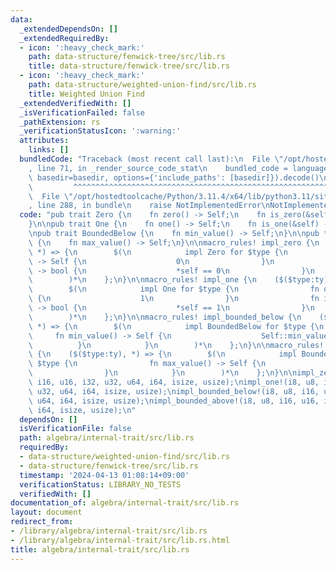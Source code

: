 ```yaml
---
data:
  _extendedDependsOn: []
  _extendedRequiredBy:
  - icon: ':heavy_check_mark:'
    path: data-structure/fenwick-tree/src/lib.rs
    title: data-structure/fenwick-tree/src/lib.rs
  - icon: ':heavy_check_mark:'
    path: data-structure/weighted-union-find/src/lib.rs
    title: Weighted Union Find
  _extendedVerifiedWith: []
  _isVerificationFailed: false
  _pathExtension: rs
  _verificationStatusIcon: ':warning:'
  attributes:
    links: []
  bundledCode: "Traceback (most recent call last):\n  File \"/opt/hostedtoolcache/Python/3.11.4/x64/lib/python3.11/site-packages/onlinejudge_verify/documentation/build.py\"\
    , line 71, in _render_source_code_stat\n    bundled_code = language.bundle(stat.path,\
    \ basedir=basedir, options={'include_paths': [basedir]}).decode()\n          \
    \         ^^^^^^^^^^^^^^^^^^^^^^^^^^^^^^^^^^^^^^^^^^^^^^^^^^^^^^^^^^^^^^^^^^^^^^^^^^^^^^^^^\n\
    \  File \"/opt/hostedtoolcache/Python/3.11.4/x64/lib/python3.11/site-packages/onlinejudge_verify/languages/rust.py\"\
    , line 288, in bundle\n    raise NotImplementedError\nNotImplementedError\n"
  code: "pub trait Zero {\n    fn zero() -> Self;\n    fn is_zero(&self) -> bool;\n\
    }\n\npub trait One {\n    fn one() -> Self;\n    fn is_one(&self) -> bool;\n}\n\
    \npub trait BoundedBelow {\n    fn min_value() -> Self;\n}\n\npub trait BoundedAbove\
    \ {\n    fn max_value() -> Self;\n}\n\nmacro_rules! impl_zero {\n    ($($type:ty),\
    \ *) => {\n        $(\n            impl Zero for $type {\n                fn zero()\
    \ -> Self {\n                    0\n                }\n                fn is_zero(&self)\
    \ -> bool {\n                    *self == 0\n                }\n            }\n\
    \        )*\n    };\n}\n\nmacro_rules! impl_one {\n    ($($type:ty), *) => {\n\
    \        $(\n            impl One for $type {\n                fn one() -> Self\
    \ {\n                    1\n                }\n                fn is_one(&self)\
    \ -> bool {\n                    *self == 1\n                }\n            }\n\
    \        )*\n    };\n}\n\nmacro_rules! impl_bounded_below {\n    ($($type:ty),\
    \ *) => {\n        $(\n            impl BoundedBelow for $type {\n           \
    \     fn min_value() -> Self {\n                    Self::min_value()\n      \
    \          }\n            }\n        )*\n    };\n}\n\nmacro_rules! impl_bounded_above\
    \ {\n    ($($type:ty), *) => {\n        $(\n            impl BoundedAbove for\
    \ $type {\n                fn max_value() -> Self {\n                    Self::max_value()\n\
    \                }\n            }\n        )*\n    };\n}\n\nimpl_zero!(i8, u8,\
    \ i16, u16, i32, u32, u64, i64, isize, usize);\nimpl_one!(i8, u8, i16, u16, i32,\
    \ u32, u64, i64, isize, usize);\nimpl_bounded_below!(i8, u8, i16, u16, i32, u32,\
    \ u64, i64, isize, usize);\nimpl_bounded_above!(i8, u8, i16, u16, i32, u32, u64,\
    \ i64, isize, usize);\n"
  dependsOn: []
  isVerificationFile: false
  path: algebra/internal-trait/src/lib.rs
  requiredBy:
  - data-structure/weighted-union-find/src/lib.rs
  - data-structure/fenwick-tree/src/lib.rs
  timestamp: '2024-04-13 01:08:14+09:00'
  verificationStatus: LIBRARY_NO_TESTS
  verifiedWith: []
documentation_of: algebra/internal-trait/src/lib.rs
layout: document
redirect_from:
- /library/algebra/internal-trait/src/lib.rs
- /library/algebra/internal-trait/src/lib.rs.html
title: algebra/internal-trait/src/lib.rs
---
```

